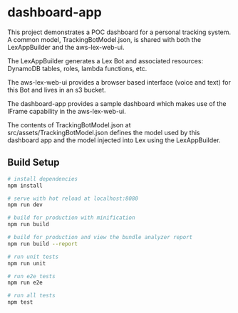 # dashboard-app

This project demonstrates a POC dashboard for a personal tracking system. A common model, TrackingBotModel.json, is
shared with both the LexAppBuilder and the aws-lex-web-ui.

The LexAppBuilder generates a Lex Bot and associated resources: DynamoDB tables, roles, lambda functions, etc.

The aws-lex-web-ui provides a browser based interface (voice and text) for this Bot and lives in an s3 bucket.

The dashboard-app provides a sample dashboard which makes use of the IFrame capability in the aws-lex-web-ui.

The contents of TrackingBotModel.json at src/assets/TrackingBotModel.json defines the model used by this
dashboard app and the model injected into Lex using the LexAppBuilder.

## Build Setup

``` bash
# install dependencies
npm install

# serve with hot reload at localhost:8080
npm run dev

# build for production with minification
npm run build

# build for production and view the bundle analyzer report
npm run build --report

# run unit tests
npm run unit

# run e2e tests
npm run e2e

# run all tests
npm test
```
